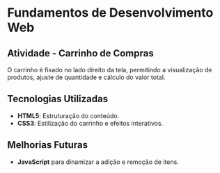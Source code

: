 # Fundamentos de Desenvolvimento Web  
## Atividade - Carrinho de Compras
O carrinho é fixado no lado direito da tela, permitindo a visualização de produtos, ajuste de quantidade e cálculo do valor total.

## Tecnologias Utilizadas
- **HTML5**: Estruturação do conteúdo.
- **CSS3**: Estilização do carrinho e efeitos interativos.

## Melhorias Futuras
- **JavaScript** para dinamizar a adição e remoção de itens.
